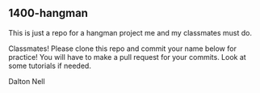 1400-hangman
------------

This is just a repo for a hangman project me and my classmates must do.

Classmates! Please clone this repo and commit your name below for practice! You will have to make a pull request for your commits. Look at some tutorials if needed.

Dalton Nell
